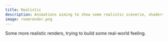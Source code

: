 ```yaml
---
title: Realistic
description: Animations aiming to show some realistic scenerie, shaders and textures
image: roomrender.png
---
```


Some more realistic renders, trying to build some real-world feeling.
